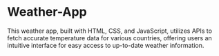 # Weather-App
This weather app, built with HTML, CSS, and JavaScript, utilizes APIs to fetch accurate temperature data for various countries, offering users an intuitive interface for easy access to up-to-date weather information.
